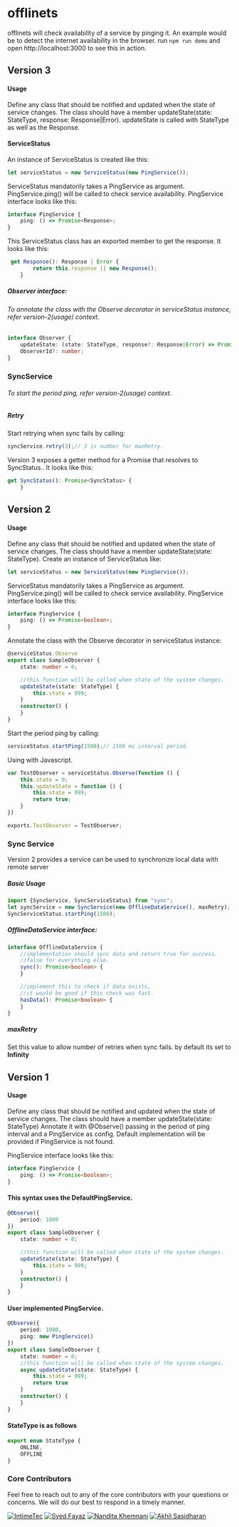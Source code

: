 # offlinets
offlinets will check availability of a service by pinging it.
An example would be to detect the internet availability in the browser.
run `npm run demo` and open http://localhost:3000 to see this in action.

## Version 3

#### Usage
Define any class that should be notified and updated when the state of service changes.
The class should have a member updateState(state: StateType, response: Response|Error).
updateState is called with StateType as well as the Response.

#### ServiceStatus
An instance of ServiceStatus is created like this:
```ts
let serviceStatus = new ServiceStatus(new PingService());
```
ServiceStatus mandatorily takes a PingService as argument.
PingService.ping() will be called to check service availability.
PingService interface looks like this:
```ts
interface PingService {
    ping: () => Promise<Response>;
}
```
This ServiceStatus class has an exported member to get the response.
It looks like this:
```ts
 get Response(): Response | Error {
        return this.response || new Response();
    }
```
##### Observer interface:
###### To annotate the class with the Observe decorator in serviceStatus instance, refer version-2(usage) context.
```ts
interface Observer {
    updateState: (state: StateType, response?: Response|Error) => Promise<any>;
    ObserverId?: number;
}
```
### SyncService
###### To start the period ping, refer version-2(usage) context. 
##### Retry 
Start retrying when sync fails by calling:
```ts
syncService.retry(3);// 3 is number for maxRetry.
```
Version 3 exposes a getter method for a Promise that resolves to SyncStatus.. 
It looks like this:
```ts
get SyncStatus(): Promise<SyncStatus> {
    }
``` 

## Version 2
#### Usage
Define any class that should be notified and updated when the state of service changes.
The class should have a member updateState(state: StateType).
Create an instance of ServiceStatus like:
```ts
let serviceStatus = new ServiceStatus(new PingService());
```
ServiceStatus mandatorily takes a PingService as argument.
PingService.ping() will be called to check service availability.
PingService interface looks like this:
```ts
interface PingService {
    ping: () => Promise<boolean>;
}
```
Annotate the class with the Observe decorator in serviceStatus instance:
```ts
@serviceStatus.Observe
export class SampleObserver {
    state: number = 0;

    //this function will be called when state of the system changes.
    updateState(state: StateType) {
        this.state = 999;
    }
    constructor() {
    }
}
```
Start the period ping by calling:
```ts
serviceStatus.startPing(1500);// 1500 ms interval period.
```
Using with Javascript.
```js
var TestObserver = serviceStatus.Observe(function () {
    this.state = 0;
    this.updateState = function () {
        this.state = 999;
        return true;
    }
})

exports.TestObserver = TestObserver;
```
### Sync Service
Version 2 provides a service can be used to synchronize local data with remote server

##### Basic Usage
```ts
import {SyncService, SyncServiceStatus} from "sync";
let syncService = new SyncService(new OfflineDataService(), maxRetry);
SyncServiceStatus.startPing(1500);
```

##### OfflineDataService interface:
```ts
interface OfflineDataService {
    //implementation should sync data and return true for success.
    //false for everything else.
    sync(): Promise<boolean> {
    }

    //implement this to check if data exists, 
    //it would be good if this check was fast.
    hasData(): Promise<boolean> {
    }
}
```
##### maxRetry
Set this value to allow number of retries when sync fails.
by default its set to **Infinity**

## Version 1
#### Usage 
Define any class that should be notified and updated when the state of service changes.
The class should have a member updateState(state: StateType)
Annotate it with @Observe() passing in the period of ping interval and a PingService as config.
Default implementation will be provided if PingService is not found.

PingService interface looks like this:
```ts
interface PingService {
    ping: () => Promise<boolean>;
}
```

#### This syntax uses the DefaultPingService.
```ts
@Observe({
    period: 1000
})
export class SampleObserver {
    state: number = 0;

    //this function will be called when state of the system changes.
    updateState(state: StateType) {
        this.state = 999;
    }
    constructor() {
    }
}
```


#### User implemented PingService.
```ts
@Observe({
    period: 1000,
    ping: new PingService()
})
export class SampleObserver {
    state: number = 0;
    //this function will be called when state of the system changes.
    async updateState(state: StateType) {
        this.state = 999;
        return true
    }
    constructor() {
    }
}
```

#### StateType is as follows
```ts
export enum StateType {
    ONLINE,
    OFFLINE
}

```
### Core Contributors

Feel free to reach out to any of the core contributors with your questions or
concerns. We will do our best to respond in a timely manner.

[![IntimeTec](https://github.com/InTimeTecGitHub/)](https://github.com/InTimeTecGitHub/)
[![Syed Fayaz](https://github.com/SyedFayaz)](https://github.com/SyedFayaz)
[![Nandita Khemnani](https://github.com/Nandita-Khemnani)](https://github.com/Nandita-Khemnani)
[![Akhil Sasidharan](https://github.com/sasidakh)](https://github.com/sasidakh)
